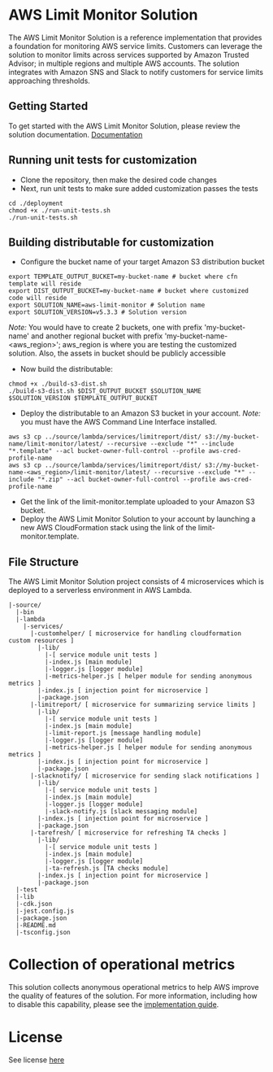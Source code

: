 # AWS Limit Monitor Solution
The AWS Limit Monitor Solution is a reference implementation that provides a foundation for monitoring AWS service limits. Customers can leverage the solution to monitor limits across services supported by Amazon Trusted Advisor; in multiple regions and multiple AWS accounts. The solution integrates with Amazon SNS and Slack to notify customers for service limits approaching thresholds.

## Getting Started
To get started with the AWS Limit Monitor Solution, please review the solution documentation. [Documentation](https://aws.amazon.com/solutions/implementations/limit-monitor/)

## Running unit tests for customization
* Clone the repository, then make the desired code changes
* Next, run unit tests to make sure added customization passes the tests
```
cd ./deployment
chmod +x ./run-unit-tests.sh  
./run-unit-tests.sh 
```

## Building distributable for customization
* Configure the bucket name of your target Amazon S3 distribution bucket
```
export TEMPLATE_OUTPUT_BUCKET=my-bucket-name # bucket where cfn template will reside
export DIST_OUTPUT_BUCKET=my-bucket-name # bucket where customized code will reside
export SOLUTION_NAME=aws-limit-monitor # Solution name
export SOLUTION_VERSION=v5.3.3 # Solution version
```
_Note:_ You would have to create 2 buckets, one with prefix 'my-bucket-name' and another regional bucket with prefix 'my-bucket-name-<aws_region>'; aws_region is where you are testing the customized solution. Also, the assets  in bucket should be publicly accessible

* Now build the distributable:
```
chmod +x ./build-s3-dist.sh 
./build-s3-dist.sh $DIST_OUTPUT_BUCKET $SOLUTION_NAME $SOLUTION_VERSION $TEMPLATE_OUTPUT_BUCKET 
```

* Deploy the distributable to an Amazon S3 bucket in your account. _Note:_ you must have the AWS Command Line Interface installed.

```
aws s3 cp ../source/lambda/services/limitreport/dist/ s3://my-bucket-name/limit-monitor/latest/ --recursive --exclude "*" --include "*.template" --acl bucket-owner-full-control --profile aws-cred-profile-name 
aws s3 cp ../source/lambda/services/limitreport/dist/ s3://my-bucket-name-<aws_region>/limit-monitor/latest/ --recursive --exclude "*" --include "*.zip" --acl bucket-owner-full-control --profile aws-cred-profile-name 
```

* Get the link of the limit-monitor.template uploaded to your Amazon S3 bucket.
* Deploy the AWS Limit Monitor Solution to your account by launching a new AWS CloudFormation stack using the link of the limit-monitor.template.

## File Structure
The AWS Limit Monitor Solution project consists of 4 microservices which is deployed to a serverless environment in AWS Lambda.

```
|-source/
  |-bin
  |-lambda
    |-services/
      |-customhelper/ [ microservice for handling cloudformation custom resources ]
        |-lib/
          |-[ service module unit tests ]
          |-index.js [main module]
          |-logger.js [logger module]
          |-metrics-helper.js [ helper module for sending anonymous metrics ]
        |-index.js [ injection point for microservice ]
        |-package.json
      |-limitreport/ [ microservice for summarizing service limits ]
        |-lib/
          |-[ service module unit tests ]
          |-index.js [main module]
          |-limit-report.js [message handling module]
          |-logger.js [logger module]
          |-metrics-helper.js [ helper module for sending anonymous metrics ]
        |-index.js [ injection point for microservice ]
        |-package.json
      |-slacknotify/ [ microservice for sending slack notifications ]
        |-lib/
          |-[ service module unit tests ]
          |-index.js [main module]
          |-logger.js [logger module]
          |-slack-notify.js [slack messaging module]  
        |-index.js [ injection point for microservice ]
        |-package.json
      |-tarefresh/ [ microservice for refreshing TA checks ]
        |-lib/
          |-[ service module unit tests ]
          |-index.js [main module]
          |-logger.js [logger module]
          |-ta-refresh.js [TA checks module]  
        |-index.js [ injection point for microservice ]
        |-package.json   
  |-test
  |-lib
  |-cdk.json
  |-jest.config.js
  |-package.json
  |-README.md
  |-tsconfig.json
```

<a name="collection-of-operational-metrics"></a>
# Collection of operational metrics

This solution collects anonymous operational metrics to help AWS improve the
quality of features of the solution. For more information, including how to disable
this capability, please see the [implementation guide](https://docs.aws.amazon.com/solutions/latest/limit-monitor/operational-metrics.html).

<a name="license"></a>
# License

See license [here](https://github.com/awslabs/machine-downtime-monitor-on-aws/blob/master/LICENSE.txt) 
